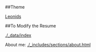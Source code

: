 ##Theme

[Leonids](http://renyuanz.github.io/leonids)

##To Modify the Resume

[./_data/index](./_data/index)

About me: [./_includes/sections/about.html](./_includes/sections/about.html)
